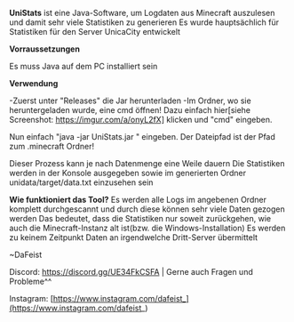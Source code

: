**UniStats** ist eine Java-Software, um Logdaten aus Minecraft auszulesen und damit sehr viele Statistiken zu generieren
Es wurde hauptsächlich für Statistiken für den Server UnicaCity entwickelt

**Vorraussetzungen**

Es muss Java auf dem PC installiert sein

**Verwendung**

-Zuerst unter "Releases" die Jar herunterladen
-Im Ordner, wo sie heruntergeladen wurde, eine cmd öffnen!
Dazu einfach hier[siehe Screenshot: https://imgur.com/a/onyL2fX] klicken und "cmd" eingeben. 

Nun einfach "java -jar UniStats.jar <Dateipfad>" eingeben. Der Dateipfad ist der Pfad zum .minecraft Ordner!

Dieser Prozess kann je nach Datenmenge eine Weile dauern
Die Statistiken werden in der Konsole ausgegeben sowie im generierten Ordner unidata/target/data.txt einzusehen sein

**Wie funktioniert das Tool?**
Es werden alle Logs im angebenen Ordner komplett durchgescannt und durch diese können sehr viele Daten gezogen werden
Das bedeutet, dass die Statistiken nur soweit zurückgehen, wie auch die Minecraft-Instanz alt ist(bzw. die Windows-Installation)
Es werden zu keinem Zeitpunkt Daten an irgendwelche Dritt-Server übermittelt

~DaFeist

Discord: https://discord.gg/UE34FkCSFA | Gerne auch Fragen und Probleme^^

Instagram: [https://www.instagram.com/dafeist_](https://www.instagram.com/dafeist_)
